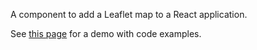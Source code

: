 A component to add a Leaflet map to a React application.

See [this page](https://dorgeshuun.eu.pythonanywhere.com/) for a demo with code examples.
